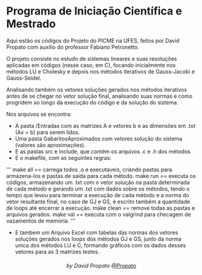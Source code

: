 # Programa de Iniciação Científica e Mestrado

Aqui estão os códigos do Projeto do PICME na UFES, feitos por David Propato com auxílio do professor Fabiano Petronetto.

O projeto consiste no estudo de sistemas lineares e suas resoluções aplicadas em códigos (nesse caso, em C), focando inicialmente nos métodos LU e Cholesky e depois nos métodos iterativos de Gauss-Jacobi e Gauss-Seidel.

Analisando também os vetores soluções gerados nos métodos iterativos antes de se chegar no vetor solução final, analisando suas normas e como progridem ao longo da execução do código e da solução do sistema.

Nos arquivos se encontra:

* A pasta /Entradas com as matrizes A e vetores b e as dimensões em .txt (Ax = b) para serem lidos.
* Uma pasta GabaritosAproximados com vetores solução do sistema (valores são aproximações).
* E as pastas src e include, que contém os arquivos .c e .h dos métodos
* E o makefile, com as seguintes regras:

'''
make all == carrega todos .o e executaveis, criando pastas para armazena-los e pastas de saida para cada método.
make run == executa os códigos, armazenando um .txt com o vetor solução na pasta determinada de cada método e gerando um .txt com dados sobre os métodos, tendo o tempo que levou para terminar a execução de cada método e a norma do vetor resultante final, no caso de GJ e GS, é escrito também a quantidade de loops até encerrar a execução.
make clean == remove todas as pastas e arquivos gerados.
make val == executa com o valgrind para checagem de vazamentos de memória.
'''

* E tambem um Arquivo Excel com tabelas das normas dos vetores soluções gerados nos loops dos métodos GJ e GS, junto da norma unica dos métodos LU e C, formando gráficos com os dados desses vetores para as 3 matrizes testes.

<h6 align="center">by David Propato <a href="https://github.com/Propato">@Propato</a></h6>